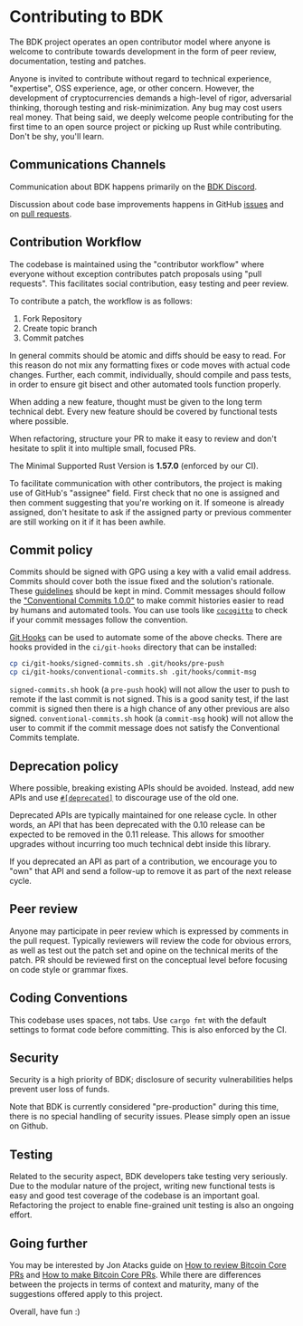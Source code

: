 Contributing to BDK
==============================

The BDK project operates an open contributor model where anyone is welcome to
contribute towards development in the form of peer review, documentation,
testing and patches.

Anyone is invited to contribute without regard to technical experience,
"expertise", OSS experience, age, or other concern. However, the development of
cryptocurrencies demands a high-level of rigor, adversarial thinking, thorough
testing and risk-minimization.
Any bug may cost users real money. That being said, we deeply welcome people
contributing for the first time to an open source project or picking up Rust while
contributing. Don't be shy, you'll learn.

Communications Channels
-----------------------

Communication about BDK happens primarily on the [BDK Discord](https://discord.gg/dstn4dQ).

Discussion about code base improvements happens in GitHub [issues](https://github.com/bitcoindevkit/bdk/issues) and
on [pull requests](https://github.com/bitcoindevkit/bdk/pulls).

Contribution Workflow
---------------------

The codebase is maintained using the "contributor workflow" where everyone
without exception contributes patch proposals using "pull requests". This
facilitates social contribution, easy testing and peer review.

To contribute a patch, the workflow is as follows:

  1. Fork Repository
  2. Create topic branch
  3. Commit patches

In general commits should be atomic and diffs should be easy to read.
For this reason do not mix any formatting fixes or code moves with actual code
changes. Further, each commit, individually, should compile and pass tests, in
order to ensure git bisect and other automated tools function properly.

When adding a new feature, thought must be given to the long term technical
debt.
Every new feature should be covered by functional tests where possible.

When refactoring, structure your PR to make it easy to review and don't
hesitate to split it into multiple small, focused PRs.

The Minimal Supported Rust Version is **1.57.0** (enforced by our CI).

To facilitate communication with other contributors, the project is making use
of GitHub's "assignee" field. First check that no one is assigned and then
comment suggesting that you're working on it. If someone is already assigned,
don't hesitate to ask if the assigned party or previous commenter are still
working on it if it has been awhile.

Commit policy
-------------

Commits should be signed with GPG using a key with a valid email address.
Commits should cover both the issue fixed and the solution's rationale.
These [guidelines](https://chris.beams.io/posts/git-commit/) should be kept in mind.
Commit messages should follow the ["Conventional Commits 1.0.0"](https://www.conventionalcommits.org/en/v1.0.0/)
to make commit histories easier to read by humans and automated tools.
You can use tools like [`cocogitto`](https://github.com/cocogitto/cocogitto)
to check if your commit messages follow the convention.

[Git Hooks](https://git-scm.com/book/en/v2/Customizing-Git-Git-Hooks) can be used
to automate some of the above checks.
There are hooks provided in the `ci/git-hooks` directory that can be installed:

```bash
cp ci/git-hooks/signed-commits.sh .git/hooks/pre-push
cp ci/git-hooks/conventional-commits.sh .git/hooks/commit-msg
```

`signed-commits.sh` hook (a `pre-push` hook)
will not allow the user to push to remote if the last commit is not signed.
This is a good sanity test,
if the last commit is signed then there is a high chance
of any other previous are also signed.
`conventional-commits.sh` hook (a `commit-msg` hook) will not allow the user to commit
if the commit message does not satisfy the Conventional Commits template.

Deprecation policy
------------------

Where possible, breaking existing APIs should be avoided. Instead, add new APIs and
use [`#[deprecated]`](https://github.com/rust-lang/rfcs/blob/master/text/1270-deprecation.md)
to discourage use of the old one.

Deprecated APIs are typically maintained for one release cycle. In other words, an
API that has been deprecated with the 0.10 release can be expected to be removed in the
0.11 release. This allows for smoother upgrades without incurring too much technical
debt inside this library.

If you deprecated an API as part of a contribution, we encourage you to "own" that API
and send a follow-up to remove it as part of the next release cycle.

Peer review
-----------

Anyone may participate in peer review which is expressed by comments in the
pull request. Typically reviewers will review the code for obvious errors, as
well as test out the patch set and opine on the technical merits of the patch.
PR should be reviewed first on the conceptual level before focusing on code
style or grammar fixes.

Coding Conventions
------------------

This codebase uses spaces, not tabs.
Use `cargo fmt` with the default settings to format code before committing.
This is also enforced by the CI.

Security
--------

Security is a high priority of BDK; disclosure of security vulnerabilities helps
prevent user loss of funds.

Note that BDK is currently considered "pre-production" during this time, there
is no special handling of security issues. Please simply open an issue on
Github.

Testing
-------

Related to the security aspect, BDK developers take testing very seriously.
Due to the modular nature of the project, writing new functional tests is easy
and good test coverage of the codebase is an important goal.
Refactoring the project to enable fine-grained unit testing is also an ongoing
effort.

Going further
-------------

You may be interested by Jon Atacks guide on [How to review Bitcoin Core PRs](https://github.com/jonatack/bitcoin-development/blob/master/how-to-review-bitcoin-core-prs.md)
and [How to make Bitcoin Core PRs](https://github.com/jonatack/bitcoin-development/blob/master/how-to-make-bitcoin-core-prs.md).
While there are differences between the projects in terms of context and
maturity, many of the suggestions offered apply to this project.

Overall, have fun :)
